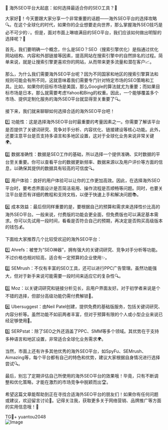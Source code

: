 🎉 海外SEO平台大起底：如何选择最适合你的SEO工具？🚀

大家好👋！今天要跟大家分享一个非常重要的话题——海外SEO平台的选择攻略🔍。在这个全球化的时代，如果你的企业想要走向世界，那么掌握海外SEO技巧是必不可少的💡。但是，面对市面上琳琅满目的SEO平台，我们应该如何做出明智的选择呢？🤔

首先，我们要明确一个概念，什么是SEO？SEO（搜索引擎优化）是指通过优化网站结构、内容和外部链接等因素，提高网站在搜索引擎中的自然排名的过程。简单来说，就是让搜索引擎更喜欢你的网站，从而带来更多流量和潜在客户📈。

那么，为什么我们需要海外SEO平台呢？因为不同国家和地区的搜索引擎算法和规则可能会有所不同，这就意味着我们需要专门针对特定市场的SEO策略和工具。比如，如果你的目标市场是美国，那么Google的算法就尤为重要；而如果目标市场是日本，那么就需要考虑Yahoo和Bing的权重。因此，一个能够覆盖多个市场、提供定制化服务的海外SEO平台就显得至关重要了🔍。

接下来，我们就来聊聊如何选择合适的海外SEO平台吧！

1️⃣ 功能性：这是选择海外SEO平台时最重要的考量因素之一。你需要了解该平台是否提供了关键词研究、竞争对手分析、内容优化、链接建设等核心功能。此外，还要注意平台是否支持多语言和多地区设置，这对于全球化业务来说非常关键🌍。

2️⃣ 数据准确性：数据是SEO工作的基础，所以选择一个提供准确、实时数据的平台至关重要。你可以查看平台的数据更新频率、数据来源以及用户评价等方面的信息，以确保其提供的数据具有较高的可信度🔍。

3️⃣ 用户体验：良好的用户体验可以让你的工作更加高效。因此，在选择海外SEO平台时，要考虑界面设计是否简洁易用、操作流程是否顺畅等问题。同时，也要关注平台是否有详细的教程和支持文档，以便于快速上手和解决问题📚。

4️⃣ 成本效益：最后但同样重要的是，要根据自己的预算和需求来选择性价比高的海外SEO平台。一般来说，付费版的功能会更全面，但免费版也可以满足基本需求。你可以先试用一段时间，看看是否符合自己的预期，再决定是否购买高级版本的钱包💰。

下面给大家推荐几个比较受欢迎的海外SEO平台：

1️⃣ Ahrefs：被誉为“SEO神器”，拥有强大的关键词研究、竞争对手分析等功能。不过价格也相对较高，适合有一定预算的企业使用✨。

2️⃣ SEMrush：不仅有丰富的SEO工具，还可以进行PPC广告管理。虽然功能强大，但对于新手来说可能需要一段时间来适应它的复杂性🔍。

3️⃣ Moz：以关键词研究和链接分析见长，且用户界面友好。对于初学者来说是个不错的选择，但部分高级功能仍需付费解锁🌟。

4️⃣ Ubersuggest：由Neil Patel创建，提供免费的基础版服务，包括关键词研究、内容分析等。虽然功能不如前两者丰富，但对于预算有限的个人或小型企业来说已经足够使用🌱。

5️⃣ SERPstat：除了SEO之外还涵盖了PPC、SMM等多个领域。其优势在于支持多种语言和地区设置，非常适合全球化业务需求🌍。

当然，市面上还有许多其他优秀的海外SEO平台，如SpyFu、SEMrush、Aimazing等，每个平台都有自己的特色和优势，建议大家根据自身情况进行选择尝试🔍。

最后，别忘了定期评估自己所使用的海外SEO平台的效果哦！毕竟，只有不断调整和优化策略，才能在激烈的市场竞争中脱颖而出🏆。

希望这篇文章能帮助到正在寻找合适海外SEO平台的朋友们！如果你有任何问题或建议，欢迎留言讨论💬。记得关注我，获取更多关于网络营销、品牌推广等方面的实用信息哦！👋

TG💪+ yuantou2048  
![Image](https://github.com/user-attachments/assets/42a5a4a5-fea9-4a1d-8aa0-73e57e430cca)
